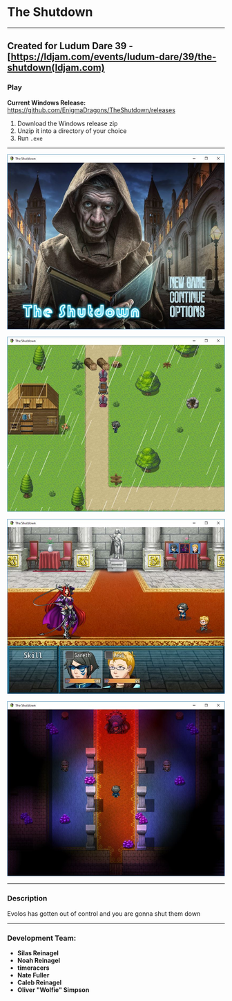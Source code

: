 # The Shutdown
----
Created for Ludum Dare 39 - [https://ldjam.com/events/ludum-dare/39/the-shutdown(ldjam.com)
----

### Play

**Current Windows Release:**
https://github.com/EnigmaDragons/TheShutdown/releases

1. Download the Windows release zip
2. Unzip it into a directory of your choice
3. Run `.exe`

----

![screenshot](https://github.com/EnigmaDragons/TheShutdown/blob/master/screenshots/shot3.jpg)

![screenshot](https://github.com/EnigmaDragons/TheShutdown/blob/master/screenshots/shot1.jpg)

![screenshot](https://github.com/EnigmaDragons/TheShutdown/blob/master/screenshots/shot4.jpg)

![screenshot](https://github.com/EnigmaDragons/TheShutdown/blob/master/screenshots/shot2.jpg)

----

### Description

Evolos has gotten out of control and you are gonna shut them down 

----

### Development Team:
* **Silas Reinagel**
* **Noah Reinagel**
* **timeracers**
* **Nate Fuller**
* **Caleb Reinagel**
* **Oliver "Wolfie" Simpson**
